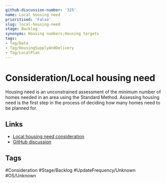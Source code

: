 ```yaml
---
github-discussion-number: '325'
name: Local housing need
prioritised: 'False'
slug: local-housing-need
stage: Backlog
synonyms: Housing numbers;Housing targets
tags:
- Tag/Data
- Tag/HousingSupplyAndDelivery
- Tag/LocalPlan
---
```


# Consideration/Local housing need

Housing need is an unconstrained assessment of the minimum number of homes needed in an area using the Standard Method. Assessing housing need is the first step in the process of deciding how many homes need to be planned for.

## Links

* [Local housing need consideration](https://design.planning.data.gov.uk/planning-consideration/local-housing-need)
* [GitHub discussion](https://github.com/digital-land/data-standards-backlog/discussions/325)

## Tags

#Consideration #Stage/Backlog #UpdateFrequency/Unknown #OS/Unknown